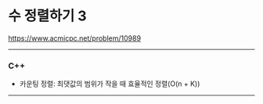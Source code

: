 # 수 정렬하기 3

https://www.acmicpc.net/problem/10989

<hr> 

### C++
- 카운팅 정렬: 최댓값의 범위가 작을 때 효율적인 정렬(O(n + K))
<hr>
